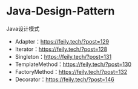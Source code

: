 # Java-Design-Pattern
Java设计模式
+ Adapter：https://feily.tech/?post=129
+ Iterator：https://feily.tech/?post=128
+ Singleton：https://feily.tech/?post=131
+ TemplateMethod：https://feily.tech/?post=130
+ FactoryMethod：https://feily.tech/?post=132
+ Decorator：https://feily.tech/?post=146
